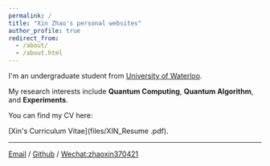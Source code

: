 ```yaml
---
permalink: /
title: "Xin Zhao's personal websites"
author_profile: true
redirect_from: 
  - /about/
  - /about.html
---
```


I'm an undergraduate student from [University of Waterloo](https://uwaterloo.ca/).  


My research interests include **Quantum Computing**, **Quantum Algorithm**, and **Experiments**. 

You can find my CV here: 

[Xin's Curriculum Vitae](files/XIN_Resume .pdf).

***
[Email](mailto:zx370421@163.com) / [Github](https://github.com/Xin571) / [Wechat:zhaoxin370421](images/contact/XIN.jpg)
